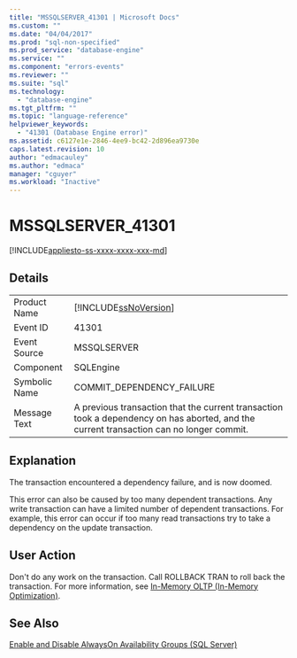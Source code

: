 ```yaml
---
title: "MSSQLSERVER_41301 | Microsoft Docs"
ms.custom: ""
ms.date: "04/04/2017"
ms.prod: "sql-non-specified"
ms.prod_service: "database-engine"
ms.service: ""
ms.component: "errors-events"
ms.reviewer: ""
ms.suite: "sql"
ms.technology: 
  - "database-engine"
ms.tgt_pltfrm: ""
ms.topic: "language-reference"
helpviewer_keywords: 
  - "41301 (Database Engine error)"
ms.assetid: c6127e1e-2846-4ee9-bc42-2d896ea9730e
caps.latest.revision: 10
author: "edmacauley"
ms.author: "edmaca"
manager: "cguyer"
ms.workload: "Inactive"
---
```

# MSSQLSERVER_41301
[!INCLUDE[appliesto-ss-xxxx-xxxx-xxx-md](../../includes/appliesto-ss-xxxx-xxxx-xxx-md.md)]
  
## Details  
  
|||  
|-|-|  
|Product Name|[!INCLUDE[ssNoVersion](../../includes/ssnoversion-md.md)]|  
|Event ID|41301|  
|Event Source|MSSQLSERVER|  
|Component|SQLEngine|  
|Symbolic Name|COMMIT_DEPENDENCY_FAILURE|  
|Message Text|A previous transaction that the current transaction took a dependency on has aborted, and the current transaction can no longer commit.|  
  
## Explanation  
The transaction encountered a dependency failure, and is now doomed.  
  
This error can also be caused by too many dependent transactions. Any write transaction can have a limited number of dependent transactions. For example, this error can occur if too many read transactions try to take a dependency on the update transaction.  
  
## User Action  
Don't do any work on the transaction. Call ROLLBACK TRAN to roll back the transaction. For more information, see [In-Memory OLTP &#40;In-Memory Optimization&#41;](~/relational-databases/in-memory-oltp/in-memory-oltp-in-memory-optimization.md).  
  
## See Also  
[Enable and Disable AlwaysOn Availability Groups &#40;SQL Server&#41;](~/database-engine/availability-groups/windows/enable-and-disable-always-on-availability-groups-sql-server.md)  
  

